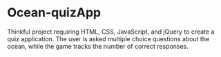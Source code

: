 # Ocean-quizApp

Thinkful project requiring HTML, CSS, JavaScript, and jQuery to create a quiz application. The user is asked multiple choice questions about the ocean, while the game tracks the number of correct responses.
